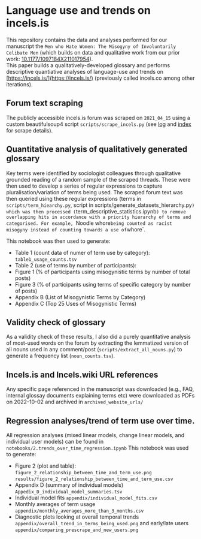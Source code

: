 # Language use and trends on incels.is

This repository contains the data and analyses performed for our manuscript the `Men who Hate Women: The Misogyny of Involuntarily Celibate Men` (which builds on data and qualitative work from our prior work: [10.1177/1097184X211017954](https://doi.org/10.1177/1097184X211017954)).  
This paper builds a qualitatively-developed glossary and performs descriptive quantiative analyses of language-use and trends on [https://incels.is/](https://incels.is/) (previously called incels.co among other iterations).

## Forum text scraping

The publicly accessible incels.is forum was scraped on `2021_04_15` using a custom beautifulsoup4 script `scripts/scrape_incels.py` (see [log](2021_04_15_inceldom_discussion_scrape/2021_04_15_inceldom_discussion_scrape.log) and [index](2021_04_15_inceldom_discussion_scrape/complete_submissions_index.txt) for scrape details).

## Quantitative analysis of qualitatively generated glossary

Key terms were identified by sociologist colleagues through qualitative grounded reading of a random sample of the scraped threads.
These were then used to develop a series of regular expressions to capture pluralisation/variation of terms being used.
The scraped forum text was then queried using these regular expressions (terms in `scripts/term_hiearchy.py`, script in scripts/generate_datasets_hierarchy.py`) which was then processed (`term_descriptive_statistics.ipynb`) to remove overlapping hits in accordance with a priority hierarchy of terms and categorised. For example, `Noodle whore` being counted as racist misogyny instead of counting towards a use of `whore`.  

This notebook was then used to generate:

- Table 1 (count data of numer of term use by category): `table1_usage_counts.tsv` 
- Table 2 (use of terms by number of participants): 
- Figure 1 (% of participants using misogynistic terms by number of total posts)
- Figure 3 (% of participants using terms of specific category by number of posts)
- Appendix B (List of Misogynistic Terms by Category)
- Appendix C (Top 25 Uses of Misogynistic Terms)


## Validity check of glossary 

As a validity check of these results, I also did a purely quantitative analysis of most-used words on the forum by extracting the lemmatized version of all nouns used in any comment/post (`scripts/extract_all_nouns.py`) to generate a frequency list (`noun_counts.tsv`).

## Incels.is and Incels.wiki URL references

Any specific page referenced in the manuscript was downloaded (e.g., FAQ, internal glossay documents explaining terms etc) were downloaded as PDFs on 2022-10-02 and archived in `archived_website_urls/`


## Regression analyses/trend of term use over time.

All regression analyses (mixed linear models, change linear models, and individual user models) can be found in `notebooks/2.trends_over_time_regression.ipynb`
This notebook was used to generate:

- Figure 2 (plot and table): `figure_2_relationship_between_time_and_term_use.png` `results/figure_2_relationship_between_time_and_term_use.csv`
- Appendix D (summary of individual models) `Appedix_D_individual_model_summaries.tsv`
- Individual model fits `appendix/individual_model_fits.csv`
- Monthly averages of term usage `appendix/monthly_averages_more_than_3_months.csv`
- Diagnostic plots looking at overall temporal trends `appendix/overall_trend_in_terms_being_used.png` and early/late users `appendix/comparing_prescrape_and_new_users.png`

